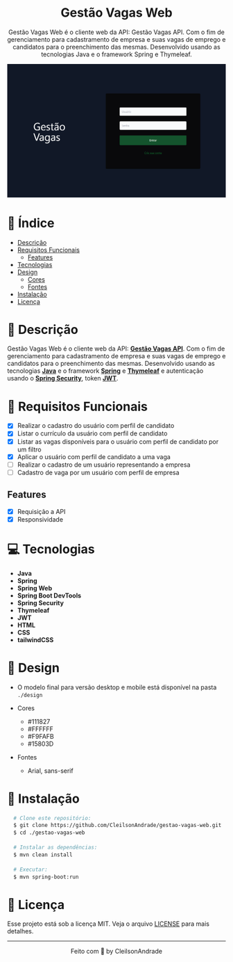<div align="center">
  <h1>Gestão Vagas Web</h1>
  <p>Gestão Vagas Web é o cliente web da API: Gestão Vagas API. Com o fim de gerenciamento para cadastramento de empresa e suas vagas de emprego e candidatos para o preenchimento das mesmas. Desenvolvido usando as tecnologias Java e o framework Spring e Thymeleaf.</p>
  <img src="./design/desktop.png" alt="Logo" width="800">
</div>

# 📒 Índice
* [Descrição](#descrição)
* [Requisitos Funcionais](#requisitos)
  * [Features](#features)
* [Tecnologias](#tecnologias)
* [Design](#design)
  * [Cores](#cores)
  * [Fontes](#fontes)
* [Instalação](#instalação)
* [Licença](#licença)

# 📃 <span id="descrição">Descrição</span>
Gestão Vagas Web é o cliente web da API: [**Gestão Vagas API**](https://github.com/CleilsonAndrade/gestao-vagas-api). Com o fim de gerenciamento para cadastramento de empresa e suas vagas de emprego e candidatos para o preenchimento das mesmas. Desenvolvido usando as tecnologias [**Java**](https://www.java.com/) e o framework [**Spring**](https://spring.io/) e [**Thymeleaf**](https://www.thymeleaf.org/) e autenticação usando o [**Spring Security**](https://spring.io/projects/spring-security), token [**JWT**](https://jwt.io/).

# 📌 <span id="requisitos">Requisitos Funcionais</span>
- [x] Realizar o cadastro do usuário com perfil de candidato<br>
- [x] Listar o currículo da usuário com perfil de candidato<br>
- [x] Listar as vagas disponíveis para o usuário com perfil de candidato por um filtro<br>
- [x] Aplicar o usuário com perfil de candidato a uma vaga<br>
- [ ] Realizar o cadastro de um usuário representando a empresa<br>
- [ ] Cadastro de vaga por um usuário com perfil de empresa<br>

## Features
- [x] Requisição a API<br>
- [x] Responsividade<br>

# 💻 <span id="tecnologias">Tecnologias</span>
- **Java**
- **Spring**
- **Spring Web**
- **Spring Boot DevTools**
- **Spring Security**
- **Thymeleaf**
- **JWT**
- **HTML**
- **CSS**
- **tailwindCSS**

# 🎨 <span id="design">Design</span>
- O modelo final para versão desktop e mobile está disponível na pasta `./design`

- <span id="cores">Cores<br></span>
  * #111827<br>
  * #FFFFFF<br>
  * #F9FAFB<br>
  * #15803D<br>

- <span id="fontes">Fontes<br></span>
  * Arial, sans-serif

# 🚀 <span id="instalação">Instalação</span>
```bash
  # Clone este repositório:
  $ git clone https://github.com/CleilsonAndrade/gestao-vagas-web.git
  $ cd ./gestao-vagas-web

  # Instalar as dependências:
  $ mvn clean install

  # Executar:
  $ mvn spring-boot:run
```

# 📝 <span id="licença">Licença</span>
Esse projeto está sob a licença MIT. Veja o arquivo [LICENSE](LICENSE) para mais detalhes.

---

<p align="center">
  Feito com 💜 by CleilsonAndrade
</p>
